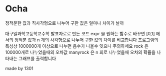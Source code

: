 # Ocha
정적분한 값과 직사각형으로 나누어 구한 값은 얼마나 차이가 날까

대구일과학고등학교수학 발표자로로 만든 코드
expr 을 원하는 함수로 바꾸면 [0,1] 에서의 정적분 값과 n 개의 사각형으로 나누어 구한 값의 차이를 비교합니다
프로그램의 특성상 1000000개 이상으로 나누면 음수가 나올수 잇으니 주의하세요
rock 은 100000개로 나누었을때의 오차값
manyrock 은 n 회로 나누었을때 오차의 확율을 나타내는 그래프를 출력합니다

made by 1301
